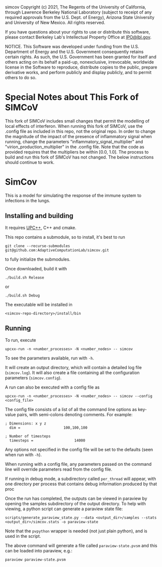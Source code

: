 simcov Copyright (c) 2021, The Regents of the University of California,
through Lawrence Berkeley National Laboratory (subject to receipt of
any required approvals from the U.S. Dept. of Energy), Arizona State
University and University of New Mexico. All rights reserved.

If you have questions about your rights to use or distribute this software,
please contact Berkeley Lab's Intellectual Property Office at
IPO@lbl.gov.

NOTICE.  This Software was developed under funding from the U.S. Department
of Energy and the U.S. Government consequently retains certain rights.  As
such, the U.S. Government has been granted for itself and others acting on
its behalf a paid-up, nonexclusive, irrevocable, worldwide license in the
Software to reproduce, distribute copies to the public, prepare derivative 
works, and perform publicly and display publicly, and to permit others to do so.

# Special Notes about This Fork of SIMCoV #
This fork of SIMCoV includes small changes that permit the modelling of local effects of interferon. When running this fork of SIMCoV, use the .config file as included in this repo, not the original repo. In order to change the magnitude of the impact of the presence of inflammatory signal when running, change the parameters "inflammatory_signal_multiplier" and "virion_production_multiplier" in the .config file. Note that the code as provided requires that the multipliers be within \[0.0, 1.0\]. The process to build and run this fork of SIMCoV has not changed. The below instructions should continue to work.

# SimCov #

This is a model for simulating the response of the immune system to infections in the lungs.

## Installing and building

It requires [UPC++](https://bitbucket.org/berkeleylab/upcxx/wiki/Home), C++ and cmake.

This repo contains a submodule, so to install, it's best to run

`git clone --recurse-submodules git@github.com:AdaptiveComputationLab/simcov.git`

to fully initialize the submodules.

Once downloaded, build it with

`./build.sh Release`

or

`./build.sh Debug`

The executable will be installed in

`<simcov-repo-directory>/install/bin`

## Running

To run, execute

`upcxx-run -n <number_processes> -N <number_nodes> -- simcov`

To see the parameters available, run with `-h`.

It will create an output directory, which will contain a detailed log file (`simcov.log`). It will also create a file containing
all the configuration parameters (`simcov.config`).

A run can also be executed with a config file as

`upcxx-run -n <number_processes> -N <number_nodes> -- simcov --config <config_file>`

The config file consists of a list of all the command line options as key-value pairs, with semi-colons denoting comments.
For example:

```
; Dimensions: x y z
  dim =                    100,100,100

; Number of timesteps
  timesteps =                   14000

```

Any options not specified in the config file will be set to the defaults (seen when run with `-h`).

When running with a config file, any parameters passed on the command line will override parameters read from the config file.


If running in debug mode, a subdirectory
called `per_thread` will appear, with one directory per process that contains debug information produced by that proc

Once the run has completed, the outputs can be viewed in paraview by opening the samples subdirectory of the output directory. To help with viewing, a python script can generate a paraview state file:

```
scripts/generate_paraview_state.py --data <output_dir>/samples --stats <output_dir>/simcov.stats -o paraview-state
```

Note that the `pvpython` wrapper is needed (not just plain python), and is used in the script.

The above command will generate a file called `paraview-state.pvsm` and this can be loaded into paraview, e.g.:

```
paraview paraview-state.pvsm
```
